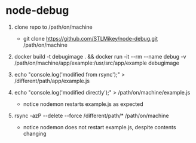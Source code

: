# node-debug


1. clone repo to /path/on/machine
    - git clone https://github.com/STLMikey/node-debug.git /path/on/machine
    
2. docker build -t debugimage . && docker run -it --rm --name debug -v /path/on/machine/app/example:/usr/src/app/example debugimage

3. echo "console.log('modified from rsync');" > /different/path/app/example.js 

4. echo "console.log('modified directly');" > /path/on/machine/example.js 
    - notice nodemon restarts example.js as expected

5. rsync -azP --delete --force /different/path/* /path/on/machine
    - notice nodemon does not restart example.js, despite contents changing